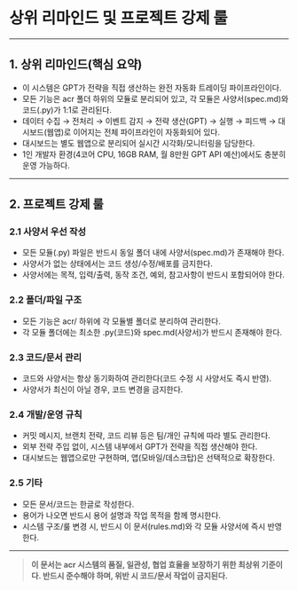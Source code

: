 # 상위 리마인드 및 프로젝트 강제 룰

---

## 1. 상위 리마인드(핵심 요약)

- 이 시스템은 GPT가 전략을 직접 생산하는 완전 자동화 트레이딩 파이프라인이다.
- 모든 기능은 acr 폴더 하위의 모듈로 분리되어 있고, 각 모듈은 사양서(spec.md)와 코드(.py)가 1:1로 관리된다.
- 데이터 수집 → 전처리 → 이벤트 감지 → 전략 생산(GPT) → 실행 → 피드백 → 대시보드(웹앱)로 이어지는 전체 파이프라인이 자동화되어 있다.
- 대시보드는 별도 웹앱으로 분리되어 실시간 시각화/모니터링을 담당한다.
- 1인 개발자 환경(4코어 CPU, 16GB RAM, 월 8만원 GPT API 예산)에서도 충분히 운영 가능하다.

---

## 2. 프로젝트 강제 룰

### 2.1 사양서 우선 작성
- 모든 모듈(.py) 파일은 반드시 동일 폴더 내에 사양서(spec.md)가 존재해야 한다.
- 사양서가 없는 상태에서는 코드 생성/수정/배포를 금지한다.
- 사양서에는 목적, 입력/출력, 동작 조건, 예외, 참고사항이 반드시 포함되어야 한다.

### 2.2 폴더/파일 구조
- 모든 기능은 acr/ 하위에 각 모듈별 폴더로 분리하여 관리한다.
- 각 모듈 폴더에는 최소한 .py(코드)와 spec.md(사양서)가 반드시 존재해야 한다.

### 2.3 코드/문서 관리
- 코드와 사양서는 항상 동기화하여 관리한다(코드 수정 시 사양서도 즉시 반영).
- 사양서가 최신이 아닐 경우, 코드 변경을 금지한다.

### 2.4 개발/운영 규칙
- 커밋 메시지, 브랜치 전략, 코드 리뷰 등은 팀/개인 규칙에 따라 별도 관리한다.
- 외부 전략 주입 없이, 시스템 내부에서 GPT가 전략을 직접 생산해야 한다.
- 대시보드는 웹앱으로만 구현하며, 앱(모바일/데스크탑)은 선택적으로 확장한다.

### 2.5 기타
- 모든 문서/코드는 한글로 작성한다.
- 용어가 나오면 반드시 용어 설명과 작업 목적을 함께 명시한다.
- 시스템 구조/룰 변경 시, 반드시 이 문서(rules.md)와 각 모듈 사양서에 즉시 반영한다.

---

> **이 문서는 acr 시스템의 품질, 일관성, 협업 효율을 보장하기 위한 최상위 기준이다. 반드시 준수해야 하며, 위반 시 코드/문서 작업이 금지된다.** 